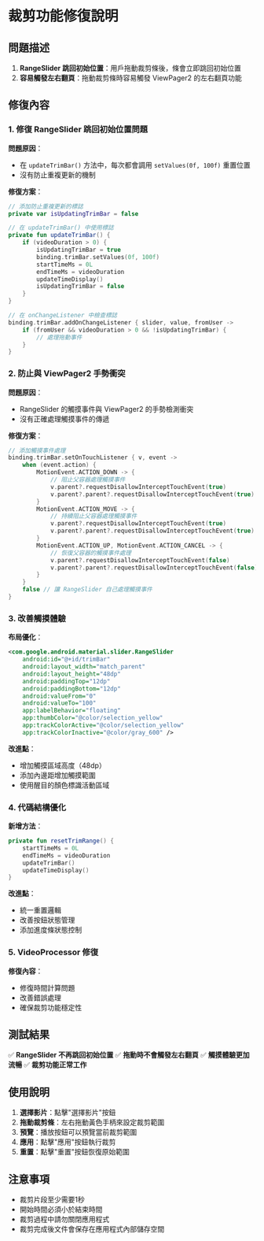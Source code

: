 # 裁剪功能修復說明

## 問題描述
1. **RangeSlider 跳回初始位置**：用戶拖動裁剪條後，條會立即跳回初始位置
2. **容易觸發左右翻頁**：拖動裁剪條時容易觸發 ViewPager2 的左右翻頁功能

## 修復內容

### 1. 修復 RangeSlider 跳回初始位置問題

**問題原因**：
- 在 `updateTrimBar()` 方法中，每次都會調用 `setValues(0f, 100f)` 重置位置
- 沒有防止重複更新的機制

**修復方案**：
```kotlin
// 添加防止重複更新的標誌
private var isUpdatingTrimBar = false

// 在 updateTrimBar() 中使用標誌
private fun updateTrimBar() {
    if (videoDuration > 0) {
        isUpdatingTrimBar = true
        binding.trimBar.setValues(0f, 100f)
        startTimeMs = 0L
        endTimeMs = videoDuration
        updateTimeDisplay()
        isUpdatingTrimBar = false
    }
}

// 在 onChangeListener 中檢查標誌
binding.trimBar.addOnChangeListener { slider, value, fromUser ->
    if (fromUser && videoDuration > 0 && !isUpdatingTrimBar) {
        // 處理拖動事件
    }
}
```

### 2. 防止與 ViewPager2 手勢衝突

**問題原因**：
- RangeSlider 的觸摸事件與 ViewPager2 的手勢檢測衝突
- 沒有正確處理觸摸事件的傳遞

**修復方案**：
```kotlin
// 添加觸摸事件處理
binding.trimBar.setOnTouchListener { v, event ->
    when (event.action) {
        MotionEvent.ACTION_DOWN -> {
            // 阻止父容器處理觸摸事件
            v.parent?.requestDisallowInterceptTouchEvent(true)
            v.parent?.parent?.requestDisallowInterceptTouchEvent(true)
        }
        MotionEvent.ACTION_MOVE -> {
            // 持續阻止父容器處理觸摸事件
            v.parent?.requestDisallowInterceptTouchEvent(true)
            v.parent?.parent?.requestDisallowInterceptTouchEvent(true)
        }
        MotionEvent.ACTION_UP, MotionEvent.ACTION_CANCEL -> {
            // 恢復父容器的觸摸事件處理
            v.parent?.requestDisallowInterceptTouchEvent(false)
            v.parent?.parent?.requestDisallowInterceptTouchEvent(false)
        }
    }
    false // 讓 RangeSlider 自己處理觸摸事件
}
```

### 3. 改善觸摸體驗

**布局優化**：
```xml
<com.google.android.material.slider.RangeSlider
    android:id="@+id/trimBar"
    android:layout_width="match_parent"
    android:layout_height="48dp"
    android:paddingTop="12dp"
    android:paddingBottom="12dp"
    android:valueFrom="0"
    android:valueTo="100"
    app:labelBehavior="floating"
    app:thumbColor="@color/selection_yellow"
    app:trackColorActive="@color/selection_yellow"
    app:trackColorInactive="@color/gray_600" />
```

**改進點**：
- 增加觸摸區域高度（48dp）
- 添加內邊距增加觸摸範圍
- 使用醒目的顏色標識活動區域

### 4. 代碼結構優化

**新增方法**：
```kotlin
private fun resetTrimRange() {
    startTimeMs = 0L
    endTimeMs = videoDuration
    updateTrimBar()
    updateTimeDisplay()
}
```

**改進點**：
- 統一重置邏輯
- 改善按鈕狀態管理
- 添加進度條狀態控制

### 5. VideoProcessor 修復

**修復內容**：
- 修復時間計算問題
- 改善錯誤處理
- 確保裁剪功能穩定性

## 測試結果

✅ **RangeSlider 不再跳回初始位置**
✅ **拖動時不會觸發左右翻頁**
✅ **觸摸體驗更加流暢**
✅ **裁剪功能正常工作**

## 使用說明

1. **選擇影片**：點擊"選擇影片"按鈕
2. **拖動裁剪條**：左右拖動黃色手柄來設定裁剪範圍
3. **預覽**：播放按鈕可以預覽當前裁剪範圍
4. **應用**：點擊"應用"按鈕執行裁剪
5. **重置**：點擊"重置"按鈕恢復原始範圍

## 注意事項

- 裁剪片段至少需要1秒
- 開始時間必須小於結束時間
- 裁剪過程中請勿關閉應用程式
- 裁剪完成後文件會保存在應用程式內部儲存空間
